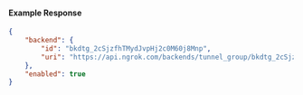 <!-- Code generated for API Clients. DO NOT EDIT. -->

#### Example Response

```json
{
	"backend": {
		"id": "bkdtg_2cSjzfhTMydJvpHj2c0M60j8Mnp",
		"uri": "https://api.ngrok.com/backends/tunnel_group/bkdtg_2cSjzfhTMydJvpHj2c0M60j8Mnp"
	},
	"enabled": true
}
```

